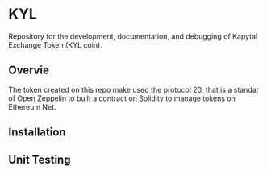 # KYL
Repository for the development, documentation, and debugging of Kapytal Exchange Token (KYL coin).
## Overvie
The token created on this repo make used the protocol 20, that is a standar of Open Zeppelin to built a contract on Solidity to manage tokens on Ethereum Net.

## Installation
## Unit Testing
